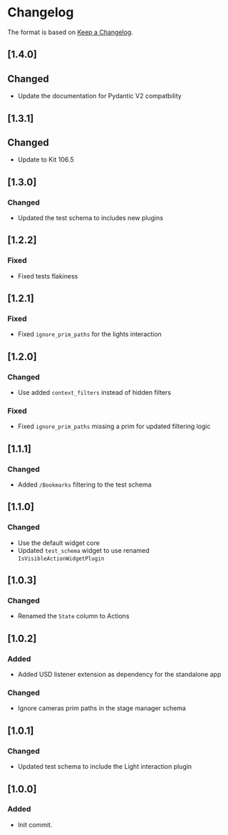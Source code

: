 # Changelog

The format is based on [Keep a Changelog](https://keepachangelog.com/en/1.0.0/).

## [1.4.0]
## Changed
- Update the documentation for Pydantic V2 compatbility

## [1.3.1]
## Changed
- Update to Kit 106.5

## [1.3.0]
### Changed
- Updated the test schema to includes new plugins

## [1.2.2]
### Fixed
- Fixed tests flakiness

## [1.2.1]
### Fixed
- Fixed `ignore_prim_paths` for the lights interaction

## [1.2.0]
### Changed
- Use added `context_filters` instead of hidden filters

### Fixed
- Fixed `ignore_prim_paths` missing a prim for updated filtering logic

## [1.1.1]
### Changed
- Added `/Bookmarks` filtering to the test schema

## [1.1.0]
### Changed
- Use the default widget core
- Updated `test_schema` widget to use renamed `IsVisibleActionWidgetPlugin`

## [1.0.3]
### Changed
- Renamed the `State` column to Actions

## [1.0.2]
### Added
- Added USD listener extension as dependency for the standalone app

### Changed
- Ignore cameras prim paths in the stage manager schema

## [1.0.1]
### Changed
- Updated test schema to include the Light interaction plugin

## [1.0.0]
### Added
- Init commit.
